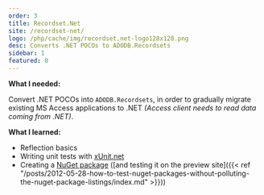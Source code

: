 ```yaml
---
order: 3
title: Recordset.Net
site: /recordset-net/
logo: /php/cache/img/recordset.net-logo128x128.png
desc: Converts .NET POCOs to ADODB.Recordsets
sidebar: 1
featured: 0
---
```


**What I needed:**

Convert .NET POCOs into `ADODB.Recordsets`, in order to gradually migrate existing MS Access applications to .NET *(Access client needs to read data coming from .NET)*.

**What I learned:**

- Reflection basics
- Writing unit tests with [xUnit.net](https://xunit.github.io/)
- Creating a [NuGet package](https://nuget.org/packages/Recordset.Net) ([and testing it on the preview site]({{< ref "/posts/2012-05-28-how-to-test-nuget-packages-without-polluting-the-nuget-package-listings/index.md" >}}))
